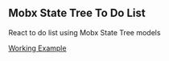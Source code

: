 ## Mobx State Tree To Do List

React to do list using Mobx State Tree models

[Working Example](https://codesandbox.io/s/m5z8pw055j)
